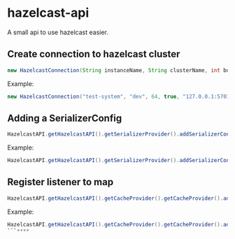 # hazelcast-api
A small api to use hazelcast easier.

## Create connection to hazelcast cluster
```java
new HazelcastConnection(String instanceName, String clusterName, int bufferSize, boolean tcpNoDelay, String... addresses);
```

Example:
```java
new HazelcastConnection("test-system", "dev", 64, true, "127.0.0.1:5701");
```

## Adding a SerializerConfig
```java
HazelcastAPI.getHazelcastAPI().getSerializerProvider().addSerializerConfig(Class class, Serializer implementation);
```

Example:
```java
HazelcastAPI.getHazelcastAPI().getSerializerProvider().addSerializerConfig(Task.class, new TaskSerializer());
```

## Register listener to map
```java
HazelcastAPI.getHazelcastAPI().getCacheProvider().getCacheProvider().addListenerToMap(String map, MapListener listener, boolean includeValue);
```

Example:
```java
HazelcastAPI.getHazelcastAPI().getCacheProvider().getCacheProvider().addListenerToMap("tasks", new TaskListener(), true);
```****
